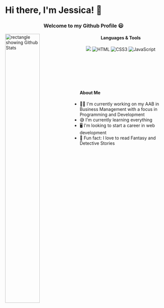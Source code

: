 # Hi there, I'm Jessica! 👋

<h3 align = "center"> Welcome to my Github Profile 😃 </h3>

<img align = "left" width = "47%" src = "https://github-readme-stats.vercel.app/api?username=perezjprz19&show_icons=true&theme=synthwave" alt = "rectangle showing Github Stats"/>




<div align = "center">
  
  <h4>Languages & Tools </h4>
  
<!-- Tools Tag -->

 <img src = "https://img.shields.io/badge/Atom-%2366595C.svg?style=for-the-badge&logo=atom&logoColor=white" />

<!--Language Tags-->

<img src = "https://img.shields.io/badge/html5-%23E34F26.svg?style=for-the-badge&logo=html5&logoColor=white" alt = "HTML" />

<img src = "https://img.shields.io/badge/css3-%231572B6.svg?style=for-the-badge&logo=css3&logoColor=white" alt = "CSS3"/>

<img src = "https://img.shields.io/badge/javascript-%23323330.svg?style=for-the-badge&logo=javascript&logoColor=%23F7DF1E" alt = "JavaScript"/>

</div>

<br/>
<br/>
<br/>
<br/>
<br/>
<br/>

<div align = "left">

  #### About Me

- 👩‍🎓 I'm currently working on my AAB in Business Management with a focus in Programming and Development 
- 😅 I'm currently learning everything 
- 🖥️ I'm looking to start a career in web development 
- 📖 Fun fact: I love to read Fantasy and Detective Stories 

</div>

